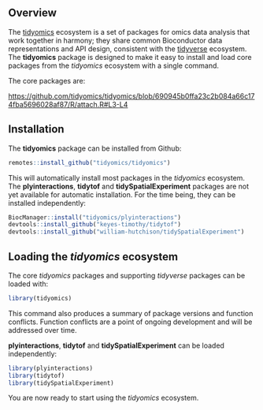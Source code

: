 
<!-- README.md is generated from README.Rmd. Please edit that file -->

## Overview

The [tidyomics](https://github.com/tidyomics) ecosystem is a set of
packages for omics data analysis that work together in harmony; they
share common Bioconductor data representations and API design,
consistent with the [tidyverse](https://www.tidyverse.org/) ecosystem.
The **tidyomics** package is designed to make it easy to install and
load core packages from the *tidyomics* ecosystem with a single command.

The core packages are:

<https://github.com/tidyomics/tidyomics/blob/690945b0ffa23c2b084a66c174fba5696028af87/R/attach.R#L3-L4>

## Installation

The **tidyomics** package can be installed from Github:

``` r
remotes::install_github("tidyomics/tidyomics")
```

This will automatically install most packages in the *tidyomics*
ecosystem. The **plyinteractions**, **tidytof** and
**tidySpatialExperiment** packages are not yet available for automatic
installation. For the time being, they can be installed independently:

``` r
BiocManager::install("tidyomics/plyinteractions")
devtools::install_github("keyes-timothy/tidytof")
devtools::install_github("william-hutchison/tidySpatialExperiment")
```

## Loading the *tidyomics* ecosystem

The core *tidyomics* packages and supporting *tidyverse* packages can be
loaded with:

``` r
library(tidyomics)
```

This command also produces a summary of package versions and function
conflicts. Function conflicts are a point of ongoing development and
will be addressed over time.

**plyinteractions**, **tidytof** and **tidySpatialExperiment** can be
loaded independently:

``` r
library(plyinteractions)
library(tidytof)
library(tidySpatialExperiment)
```

You are now ready to start using the *tidyomics* ecosystem.
